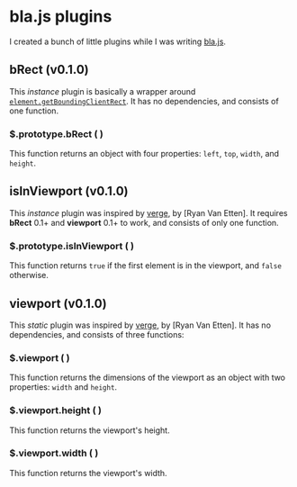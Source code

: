 # bla.js plugins
I created a bunch of little plugins while I was writing [bla.js](https://github.com/guillaumerangheard/blajs).

## bRect (v0.1.0)
This _instance_ plugin is basically a wrapper around [`element.getBoundingClientRect`](https://developer.mozilla.org/fr/docs/Web/API/Element/getBoundingClientRect). It has no dependencies, and consists of one function.

### $.prototype.bRect ( )
This function returns an object with four properties: `left`, `top`, `width`, and `height`.

## isInViewport (v0.1.0)
This _instance_ plugin was inspired by [verge](https://github.com/ryanve/verge), by [Ryan Van Etten]. It requires **bRect** 0.1+ and **viewport** 0.1+ to work, and consists of only one function.

### $.prototype.isInViewport ( )
This function returns `true` if the first element is in the viewport, and `false` otherwise.

## viewport (v0.1.0)
This _static_ plugin was inspired by [verge](https://github.com/ryanve/verge), by [Ryan Van Etten]. It has no dependencies, and consists of three functions:

### $.viewport ( )
This function returns the dimensions of the viewport as an object with two properties: `width` and `height`.

### $.viewport.height ( )
This function returns the viewport's height.

### $.viewport.width ( )
This function returns the viewport's width.
